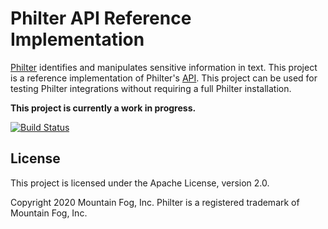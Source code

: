# Philter API Reference Implementation

[Philter](https://www.mtnfog.com/products/philter/) identifies and manipulates sensitive information in text. This project is a reference implementation of Philter's [API](https://philter.mtnfog.com/api/). This project can be used for testing Philter integrations without requiring a full Philter installation.

**This project is currently a work in progress.**

[![Build Status](https://travis-ci.org/mtnfog/philter-api-ref.svg?branch=master)](https://travis-ci.org/mtnfog/philter-api-ref)

## License

This project is licensed under the Apache License, version 2.0.

Copyright 2020 Mountain Fog, Inc.
Philter is a registered trademark of Mountain Fog, Inc.